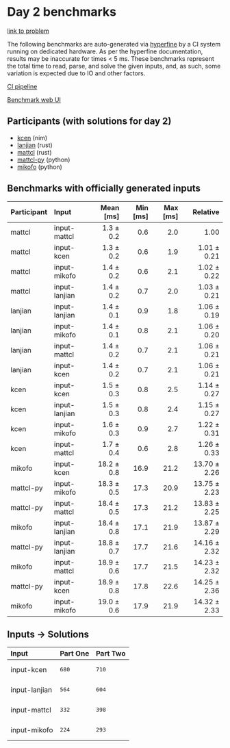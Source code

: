 # Day 2 benchmarks

[link to problem](https://adventofcode.com/2024/day/2)

The following benchmarks are auto-generated via
[hyperfine](https://github.com/sharkdp/hyperfine) by a CI system running on
dedicated hardware. As per the hyperfine documentation, results may be
inaccurate for times < 5 ms. These benchmarks represent the total time to read,
parse, and solve the given inputs, and, as such, some variation is expected due
to IO and other factors.

[CI pipeline](http://ci.papercode.net:8080/teams/main/pipelines/aoc2024)

[Benchmark web UI](https://aoc.ancalagon.black)


## Participants (with solutions for day 2)

- [kcen](https://github.com/kcen/aoc2024) (nim)
- [lanjian](https://github.com/lanjian/aoc-2024) (rust)
- [mattcl](https://github.com/mattcl/aoc2024) (rust)
- [mattcl-py](https://github.com/mattcl/aoc2024-py) (python)
- [mikofo](https://github.com/mikofo/aoc2024) (python)


## Benchmarks with officially generated inputs

| Participant | Input | Mean [ms] | Min [ms] | Max [ms] | Relative |
|:---|:---|---:|---:|---:|---:|
| mattcl | input-mattcl | 1.3 ± 0.2 | 0.6 | 2.0 | 1.00 |
| mattcl | input-kcen | 1.3 ± 0.2 | 0.6 | 1.9 | 1.01 ± 0.21 |
| mattcl | input-mikofo | 1.4 ± 0.2 | 0.6 | 2.1 | 1.02 ± 0.22 |
| mattcl | input-lanjian | 1.4 ± 0.2 | 0.7 | 2.0 | 1.03 ± 0.21 |
| lanjian | input-lanjian | 1.4 ± 0.1 | 0.9 | 1.8 | 1.06 ± 0.19 |
| lanjian | input-mikofo | 1.4 ± 0.1 | 0.8 | 2.1 | 1.06 ± 0.20 |
| lanjian | input-mattcl | 1.4 ± 0.2 | 0.7 | 2.1 | 1.06 ± 0.21 |
| lanjian | input-kcen | 1.4 ± 0.2 | 0.7 | 2.1 | 1.06 ± 0.21 |
| kcen | input-kcen | 1.5 ± 0.3 | 0.8 | 2.5 | 1.14 ± 0.27 |
| kcen | input-lanjian | 1.5 ± 0.3 | 0.8 | 2.4 | 1.15 ± 0.27 |
| kcen | input-mikofo | 1.6 ± 0.3 | 0.9 | 2.7 | 1.22 ± 0.31 |
| kcen | input-mattcl | 1.7 ± 0.4 | 0.6 | 2.8 | 1.26 ± 0.33 |
| mikofo | input-kcen | 18.2 ± 0.8 | 16.9 | 21.2 | 13.70 ± 2.26 |
| mattcl-py | input-mikofo | 18.3 ± 0.5 | 17.3 | 20.9 | 13.75 ± 2.23 |
| mattcl-py | input-mattcl | 18.4 ± 0.5 | 17.3 | 21.2 | 13.83 ± 2.25 |
| mikofo | input-lanjian | 18.4 ± 0.8 | 17.1 | 21.9 | 13.87 ± 2.29 |
| mattcl-py | input-lanjian | 18.8 ± 0.7 | 17.7 | 21.6 | 14.16 ± 2.32 |
| mikofo | input-mattcl | 18.9 ± 0.6 | 17.7 | 21.5 | 14.23 ± 2.32 |
| mattcl-py | input-kcen | 18.9 ± 0.8 | 17.8 | 22.6 | 14.25 ± 2.36 |
| mikofo | input-mikofo | 19.0 ± 0.6 | 17.9 | 21.9 | 14.32 ± 2.33 |


## Inputs -> Solutions

| Input | Part One | Part Two |
|:---|:---|:---|
|input-kcen|<pre>680</pre>|<pre>710</pre>|
|input-lanjian|<pre>564</pre>|<pre>604</pre>|
|input-mattcl|<pre>332</pre>|<pre>398</pre>|
|input-mikofo|<pre>224</pre>|<pre>293</pre>|